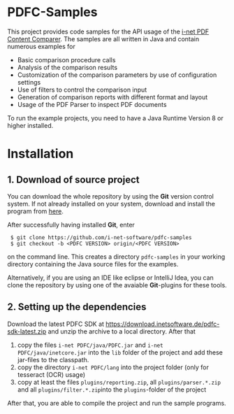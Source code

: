 # PDFC-Samples

This project provides code samples for the API usage of the [i-net PDF Content Comparer](https://www.inetsoftware.de/products/pdf-content-comparer "i-net PDF Content Comparer"). 
The samples are all written in Java and contain numerous examples for 

* Basic comparison procedure calls
* Analysis of the comparison results
* Customization of the comparison parameters by use of configuration settings
* Use of filters to control the comparison input  
* Generation of comparison reports with different format and layout
* Usage of the PDF Parser to inspect PDF documents 

To run the example projects, you need to have a Java Runtime Version 8 or higher installed. 

# Installation

## 1. Download of source project

You can download the whole repository by using the **Git** version control system. If not already installed on your system, download and install the program from [here](https://git-scm.com/downloads). 

After successfully having installed **Git**, enter

     $ git clone https://github.com/i-net-software/pdfc-samples
     $ git checkout -b <PDFC VERSION> origin/<PDFC VERSION>

on the command line. This creates a directory `pdfc-samples` in your working directory containing the Java source files for the examples.
 
Alternatively, if you are using an IDE like eclipse or IntelliJ Idea, you can clone the repository by using one of the avaiable **Git**-plugins for these tools.    

## 2. Setting up the dependencies

Download the latest PDFC SDK at https://download.inetsoftware.de/pdfc-sdk-latest.zip and unzip the archive to a local directory. After that
 
1. copy the files `i-net PDFC/java/PDFC.jar` and `i-net PDFC/java/inetcore.jar` into the `lib` folder of the project and add these jar-files to the classpath.
2. copy the directory `i-net PDFC/lang` into the project folder (only for tesseract (OCR) usage)
3. copy at least the files `plugins/reporting.zip`, all `plugins/parser.*.zip` and all `plugins/filter.*.zip`into the
`plugins`-folder of the project

After that, you are able to compile the project and run the sample programs. 
 

